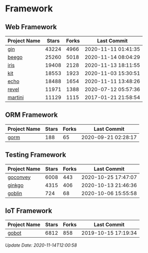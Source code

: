 # Framework

## Web Framework
| Project Name | Stars | Forks | Last Commit |
| ------------ | ----- | ----- | ----------- |
| [gin](https://github.com/gin-gonic/gin) | 43224 | 4966 | 2020-11-11 01:41:35 |
| [beego](https://github.com/astaxie/beego) | 25260 | 5018 | 2020-11-14 08:04:29 |
| [iris](https://github.com/kataras/iris) | 19408 | 2128 | 2020-11-13 18:11:55 |
| [kit](https://github.com/go-kit/kit) | 18553 | 1923 | 2020-11-03 15:30:51 |
| [echo](https://github.com/labstack/echo) | 18488 | 1654 | 2020-11-11 13:48:26 |
| [revel](https://github.com/revel/revel) | 11971 | 1388 | 2020-07-12 05:57:36 |
| [martini](https://github.com/go-martini/martini) | 11129 | 1115 | 2017-01-21 21:58:54 |

## ORM Framework
| Project Name | Stars | Forks | Last Commit |
| ------------ | ----- | ----- | ----------- |
| [gorm](https://github.com/jinzhu/gorm) | 188 | 65 | 2020-09-21 02:28:17 |

## Testing Framework
| Project Name | Stars | Forks | Last Commit |
| ------------ | ----- | ----- | ----------- |
| [goconvey](https://github.com/smartystreets/goconvey) | 6008 | 443 | 2020-10-25 17:47:07 |
| [ginkgo](https://github.com/onsi/ginkgo) | 4315 | 406 | 2020-10-13 21:46:36 |
| [goblin](https://github.com/franela/goblin) | 724 | 68 | 2020-10-06 15:55:58 |

## IoT Framework
| Project Name | Stars | Forks | Last Commit |
| ------------ | ----- | ----- | ----------- |
| [gobot](https://github.com/hybridgroup/gobot) | 6812 | 858 | 2019-10-15 17:19:34 |

*Update Date: 2020-11-14T12:00:58*